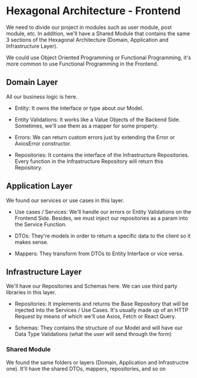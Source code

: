 # Hexagonal Architecture - Frontend

We need to divide our project in modules such as user module, post module, etc. In addition, we'll have a Shared Module that contains the same 3 sections of the Hexagonal Architecture (Domain, Application and Infrastructure Layer).

We could use Object Oriented Programming or Functional Programming, it's more common to use Functional Programming in the Frontend.

## Domain Layer

All our business logic is here.

- Entity: It owns the interface or type about our Model.

- Entity Validations: It works like a Value Objects of the Backend Side. Sometimes, we'll use them as a mapper for some property.

- Errors: We can return custom errors just by extending the Error or AxiosError constructor.

- Repositories: It contains the interface of the Infrastructure Repositories. Every function in the Infrastructure Repository will return this Repository.

## Application Layer

We found our services or use cases in this layer.

- Use cases / Services: We'll handle our errors or Entity Validations on the Frontend Side. Besides, we must inject our repositories as a param into the Service Function.

- DTOs: They're models in order to return a specific data to the client so it makes sense.

- Mappers: They transform from DTOs to Entity Interface or vice versa.

## Infrastructure Layer

We'll have our Repositories and Schemas here. We can use third party libraries in this layer.

- Repositories: It implements and returns the Base Repository that will be injected into the Services / Use Cases. It's usually made up of an HTTP Request by means of which we'll use Axios, Fetch or React Query.

- Schemas: They contains the structure of our Model and will have our Data Type Validations (what the user will send through the form)

### Shared Module

We found the same folders or layers (Domain, Application and Infrastructre one). It'll have the shared DTOs, mappers, repositories, and so on
